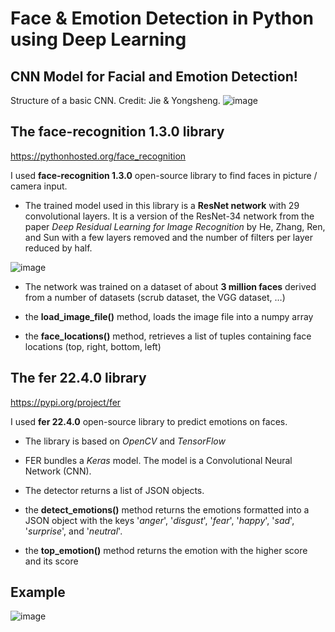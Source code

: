 # Face & Emotion Detection in Python using Deep Learning

## CNN Model for Facial and Emotion Detection!
Structure of a basic CNN. Credit: Jie & Yongsheng.
![image](https://user-images.githubusercontent.com/85068746/172878268-46d8067f-225c-48b8-9f0e-3490fc4b9ad4.png)


## The face-recognition 1.3.0 library
https://pythonhosted.org/face_recognition

I used **face-recognition 1.3.0** open-source library to find faces in picture / camera input.

+ The trained model used in this library is a **ResNet network** with 29 convolutional layers. It is a version of the ResNet-34 network from the paper *Deep Residual Learning for Image Recognition* by He, Zhang, Ren, and Sun with a few layers removed and the number of filters per layer reduced by half.

![image](https://user-images.githubusercontent.com/85068746/172878620-715d9045-2776-4e35-9a0d-14114f4b703e.png)


+ The network was trained on a dataset of about **3 million faces** derived from a number of datasets (scrub dataset, the VGG dataset, …)

+ the **load_image_file()** method, loads the image file into a numpy array
+ the **face_locations()** method, retrieves a list of tuples containing face locations (top, right, bottom, left)

## The fer 22.4.0 library
https://pypi.org/project/fer

I used **fer 22.4.0** open-source library to predict emotions on faces.

+ The library is based on *OpenCV* and *TensorFlow*
+ FER bundles a *Keras* model. The model is a Convolutional Neural Network (CNN).

+ The detector returns a list of JSON objects.
+ the **detect_emotions()** method returns the emotions formatted into a JSON object with the keys '*anger*', '*disgust*', '*fear*', '*happy*', '*sad*', '*surprise*', and '*neutral*'.
+ the **top_emotion()** method returns the emotion with the higher score and its score


## Example
![image](https://user-images.githubusercontent.com/85068746/172881823-dbdf6784-0b84-4b70-b67f-641616987e38.png)
